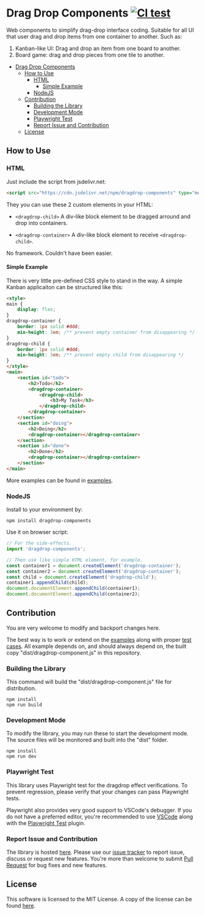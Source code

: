 # Drag Drop Components [![CI test][ci-badge]][ci-url]

Web components to simplify drag-drop interface coding. Suitable for all UI that user drag and drop
items from one container to another. Such as:

1. Kanban-like UI: Drag and drop an item from one board to another.
2. Board game: drag and drop pieces from one tile to another.

[ci-url]: https://github.com/yookoala/dragdrop-components/actions?query=branch%3Amain
[ci-badge]: https://github.com/yookoala/dragdrop-components/workflows/playwright.yml/badge.svg?branch=main

- [Drag Drop Components](#drag-drop-components)
  - [How to Use](#how-to-use)
    - [HTML](#html)
      - [Simple Example](#simple-example)
    - [NodeJS](#nodejs)
  - [Contribution](#contribution)
    - [Building the Library](#building-the-library)
    - [Development Mode](#development-mode)
    - [Playwright Test](#playwright-test)
    - [Report Issue and Contribution](#report-issue-and-contribution)
  - [License](#license)

## How to Use

### HTML

Just include the script from jsdelivr.net:

```html
<script src="https://cdn.jsdelivr.net/npm/dragdrop-components" type="module"></script>
```

They you can use these 2 custom elements in your HTML:

* `<dragdrop-child>`
  A div-like block element to be dragged arround and drop into containers.

* `<dragdrop-container>`
  A div-like block element to receive `<dragdrop-child>`.

No framework. Couldn't have been easier.

#### Simple Example

There is very little pre-defined CSS style to stand in the way. A simple
Kanban applicaiton can be structured like this:

```html
<style>
main {
    display: flex;
}
dragdrop-container {
    border: 1px solid #ddd;
    min-height: 3em; /** prevent empty container from disappearing */
}
dragdrop-child {
    border: 1px solid #ddd;
    min-height: 3em; /** prevent empty child from disappearing */
}
</style>
<main>
    <section id="todo">
        <h2>Todo</h2>
        <dragdrop-container>
            <dragdrop-child>
                <h3>My Task</h3>
            </dragdrop-child>
        </dragdrop-container>
    </section>
    <section id="doing">
        <h2>Doing</h2>
        <dragdrop-container></dragdrop-container>
    </section>
    <section id="done">
        <h2>Done</h2>
        <dragdrop-container></dragdrop-container>
    </section>
</main>
```

More examples can be found in [examples](examples).

### NodeJS

Install to your environment by:
```shell
npm install dragdrop-components
```

Use it on browser script:
```js
// For the side-effects.
import 'dragdrop-components';

// Then use like simple HTML element, for example.
const container1 = document.createElement('dragdrop-container');
const container2 = document.createElement('dragdrop-container');
const child = document.createElement('dragdrop-child');
container1.appendChild(child);
document.documentElement.appendChild(container1);
document.documentElement.appendChild(container2);
```

## Contribution

You are very welcome to modify and backport changes here.

The best way is to work or extend on the [examples](examples) along with proper
[test cases](tests). All example depends on, and should always depend on, the
built copy "dist/dragdrop-component.js" in this repository.

### Building the Library

This command will build the "dist/dragdrop-component.js" file for distribution.

```
npm install
npm run build
```

### Development Mode

To modify the library, you may run these to start the development mode.
The source files will be monitored and built into the "dist" folder.

```
npm install
npm run dev
```

### Playwright Test

This library uses Playwright test for the dragdrop effect verifications. To
prevent regression, please verify that your changes can pass Playwright tests.

Playwright also provides very good support to VSCode's debugger. If you do not
have a preferred editor, you're recommended to use [VSCode](https://playwright.dev/docs/getting-started-vscode)
along with the [Playwright Test](https://marketplace.visualstudio.com/items?itemName=ms-playwright.playwright)
plugin.

### Report Issue and Contribution

The library is hosted [here](https://github.com/yookoala/dragdrop-components). Please
use our [issue tracker](https://github.com/yookoala/dragdrop-components/issues) to
report issue, discuss or request new features. You're more than welcome to submit
[Pull Request](https://github.com/yookoala/dragdrop-components/pulls) for bug fixes
and new features.

## License

This software is licensed to the MIT License. A copy of the license can be found [here](LICENSE).
